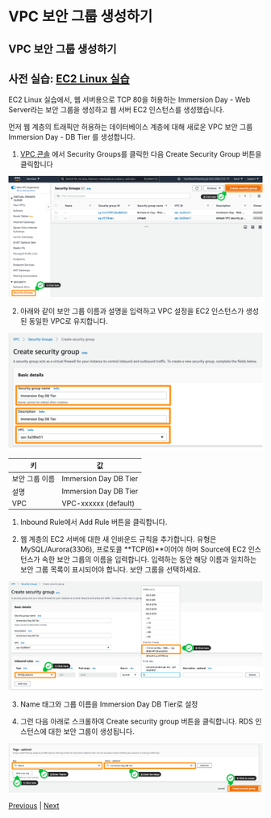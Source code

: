 # VPC 보안 그룹 생성하기

## VPC 보안 그룹 생성하기

## 사전 실습: [EC2 Linux 실습](../../10-ec2/ec2-linux.md)

EC2 Linux 실습에서, 웹 서버용으로 TCP 80을 허용하는 Immersion Day - Web Server라는 보안 그룹을 생성하고 웹 서버 EC2 인스턴스를 생성했습니다.

먼저 웹 계층의 트래픽만 허용하는 데이터베이스 계층에 대해 새로운 VPC 보안 그룹 Immersion Day - DB Tier 를 생성합니다.

1. [VPC 콘솔](https://console.aws.amazon.com/vpc) 에서 Security Groups를 클릭한 다음 Create Security Group 버튼을 클릭합니다

![](../../images/gid-rds-01.png)

2. 아래와 같이 보안 그룹 이름과 설명을 입력하고 VPC 설정을 EC2 인스턴스가 생성된 동일한 VPC로 유지합니다.

![](../../images/gid-rds-02.png)

키 | 값
--- | ---
보안 그룹 이름 | Immersion Day DB Tier
설명 | Immersion Day DB Tier
VPC | VPC-xxxxxx (default)

1. Inbound Rule에서 Add Rule 버튼을 클릭합니다.

2. 웹 계층의 EC2 서버에 대한 새 인바운드 규칙을 추가합니다. 유형은 MySQL/Aurora(3306), 프로토콜 **TCP(6)**이어야 하며 Source에 EC2 인스턴스가 속한 보안 그룹의 이름을 입력합니다. 입력하는 동안 해당 이름과 일치하는 보안 그룹 목록이 표시되어야 합니다. 보안 그룹을 선택하세요.

![](../../images/gid-rds-03.png)

3. Name 태그와 그룹 이름을 Immersion Day DB Tier로 설정

4. 그런 다음 아래로 스크롤하여 Create security group 버튼을 클릭합니다. RDS 인스턴스에 대한 보안 그룹이 생성됩니다.

![](../../images/gid-rds-04.png)

[Previous](../rds.md) | [Next](./2-rds.md)